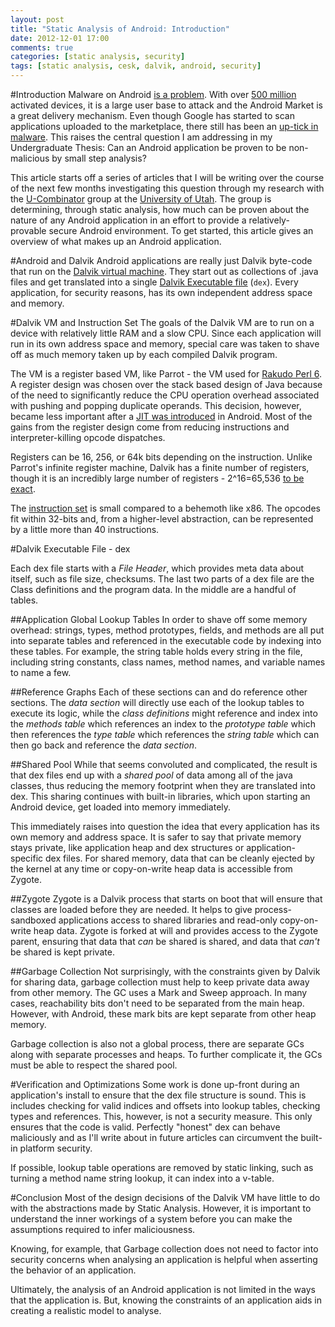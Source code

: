 ```yaml
---
layout: post
title: "Static Analysis of Android: Introduction"
date: 2012-12-01 17:00
comments: true
categories: [static analysis, security]
tags: [static analysis, cesk, dalvik, android, security]
---
```


#Introduction
Malware on Android [is a problem][]. With over [500 million][] activated
devices, it is a large user base to attack and the Android Market is a great
delivery mechanism. Even though Google has started to scan applications uploaded
to the marketplace, there still has been an [up-tick in malware][].
This raises the central question I am addressing in my Undergraduate Thesis:
Can an Android application be proven to be non-malicious by small step analysis?

This article starts off a series of articles that I will be writing over the
course of the next few months investigating this question through my research
with the [U-Combinator][] group at the [University of Utah][]. The group is
determining, through static analysis, how much can be proven about the nature of
any Android application in an effort to provide a relatively-provable secure
Android environment. To get started, this article gives an overview of what
makes up an Android application.

<!-- more -->

#Android and Dalvik
Android applications are really just Dalvik byte-code that run on the
[Dalvik virtual machine][]. They start out as collections of .java files and get
translated into a single [Dalvik Executable file][] (`dex`). Every application,
for security reasons, has its own independent address space and memory.

#Dalvik VM and Instruction Set
The goals of the Dalvik VM are to run on a device with relatively little RAM and
a slow CPU. Since each application will run in its own address space and memory,
special care was taken to shave off as much memory taken up by each compiled
Dalvik program.

The VM is a register based VM, like Parrot - the VM used for [Rakudo Perl 6][].
A register design was chosen over the stack based design of Java because of the
need to significantly reduce the CPU operation overhead associated with pushing
and popping duplicate operands. This decision, however, became less important
after a [JIT was introduced][] in Android. Most of the gains from the register
design come from reducing instructions and interpreter-killing opcode
dispatches.

Registers can be 16, 256, or 64k bits
depending on the instruction. Unlike Parrot's infinite register machine, Dalvik
has a finite number of registers, though it is an incredibly large number of
registers - 2^16=65,536 [to be exact][].

The [instruction set][] is small compared to a behemoth like x86. The opcodes
fit within 32-bits and, from a higher-level abstraction, can be represented by a
little more than 40 instructions.

#Dalvik Executable File - dex

Each dex file starts with a *File Header*, which provides meta data about
itself, such as file size, checksums.
The last two parts of a dex file are the Class definitions and the program
data. In the middle are a handful of tables.

##Application Global Lookup Tables
In order to shave off some memory overhead: strings, types, method prototypes,
fields,
and methods are all put into separate tables and referenced in the executable
code by indexing into these tables. For example, the string table holds every
string in the file, including string constants, class names, method names, and
variable names to name a few.

##Reference Graphs
Each of these sections can and do reference other sections. The *data section*
will directly use each of the lookup tables to execute its logic, while the
*class definitions* might reference and index into the *methods table* which
references an index to the *prototype table* which then references the *type
table* which references the *string table* which can then go back and reference
the *data section*.

##Shared Pool
While that seems convoluted and complicated, the result is that dex files end up
with a *shared pool* of data among all of the java classes, thus reducing the
memory footprint when they are translated into dex. This sharing continues with
built-in libraries, which upon starting an Android device, get loaded into
memory immediately.

This immediately raises into question the idea that every application has its
own memory and address space. It is safer to say that private memory stays
private, like application heap and dex structures or application-specific dex
files. For shared memory, data that can be cleanly ejected by the kernel at any
time or copy-on-write heap data is accessible from Zygote.

##Zygote
Zygote is a Dalvik process that starts on boot that will ensure that classes are
loaded before they are needed. It helps to give process-sandboxed
applications access to shared libraries and read-only copy-on-write heap data.
Zygote is forked at will and provides access to the
Zygote parent, ensuring that data that *can* be shared is shared, and data that
*can't* be shared is kept private.

##Garbage Collection
Not surprisingly, with the constraints given by Dalvik for sharing data, garbage
collection must help to keep private data away from other memory. The GC uses a
Mark and Sweep approach. In many cases, reachability bits don't
need to be separated from the main heap. However, with Android, these mark bits
are kept separate from other heap memory.

Garbage collection is also not a global process, there are separate GCs along
with separate processes and heaps. To further complicate it, the GCs must be
able to respect the shared pool.

#Verification and Optimizations
Some work is done up-front during an application's install to ensure that the
dex file structure is sound. This is includes checking for valid indices and
offsets into lookup tables, checking types and references. This, however, is not
a security measure. This only ensures that the code is valid. Perfectly "honest"
dex can behave maliciously and as I'll write about in future articles can
circumvent the built-in platform security.

If possible, lookup table operations are removed by
static linking, such as turning a method name string lookup, it can index into
a v-table.

#Conclusion
Most of the design decisions of the Dalvik VM have little to do with the
abstractions made by Static Analysis. However, it is important to understand the
inner workings of a system before you can make the assumptions required to infer
maliciousness.

Knowing, for example, that Garbage collection does not need to factor into
security concerns when analysing an application is helpful when asserting the
behavior of an application.

Ultimately, the analysis of an Android application is not limited in the ways
that the application is. But, knowing the constraints of an application aids in
creating a realistic model to analyse.

[Dalvik virtual machine]: http://en.wikipedia.org/wiki/Dalvik_(software)
[is a problem]: https://www.google.com/search?q=malware+android
[500 million]: http://news.cnet.com/8301-1035_3-57510994-94/google-500-million-android-devices-activated/
[University of Utah]: http://www.utah.edu
[U-Combinator]: http://www.ucombinator.org/
[up-tick in malware]: http://techcrunch.com/2012/11/05/android-malware-surges-despite-googles-efforts-to-bounce-dodgy-apps-off-its-platform-f-secure-ids-51447-unique-samples-in-q3/
[instruction set]: http://pallergabor.uw.hu/androidblog/dalvik_opcodes.html
[Dalvik Executable file]: http://www.retrodev.com/android/dexformat.html
[Rakudo Perl 6]: http://rakudo.org
[JIT was introduced]: https://www.youtube.com/watch?v=Ls0tM-c4Vfo
[to be exact]: http://codingrelic.geekhold.com/2010/07/virtual-instruction-sets-opcode.html
